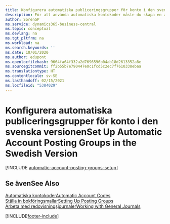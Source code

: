 ```yaml
---
title: Konfigurera automatiska publiceringsgrupper för konto i den svenska versionen
description: För att använda automatiska kontokoder måste du skapa en automatisk publiceringsgrupp för kontot i den svenska versionen.
author: SorenGP
ms.service: dynamics365-business-central
ms.topic: conceptual
ms.devlang: na
ms.tgt_pltfrm: na
ms.workload: na
ms.search.keywords: ''
ms.date: 10/01/2020
ms.author: edupont
ms.openlocfilehash: 9664fa64f332a2d7696596b04ab18d2613352a8e
ms.sourcegitcommit: ff2b55b7e790447e0c1fcd5c2ec7f7610338ebaa
ms.translationtype: HT
ms.contentlocale: sv-SE
ms.lasthandoff: 02/15/2021
ms.locfileid: "5384029"
---
```

# <a name="set-up-automatic-account-posting-groups-in-the-swedish-version"></a><span data-ttu-id="06f05-103">Konfigurera automatiska publiceringsgrupper för konto i den svenska versionen</span><span class="sxs-lookup"><span data-stu-id="06f05-103">Set Up Automatic Account Posting Groups in the Swedish Version</span></span>

[!INCLUDE [automatic-account-posting-groups-setup](../includes/FISE/automatic-account-posting-groups-setup.md)]

## <a name="see-also"></a><span data-ttu-id="06f05-104">Se även</span><span class="sxs-lookup"><span data-stu-id="06f05-104">See Also</span></span>

[<span data-ttu-id="06f05-105">Automatiska kontokoder</span><span class="sxs-lookup"><span data-stu-id="06f05-105">Automatic Account Codes</span></span>](automatic-account-codes.md)  
[<span data-ttu-id="06f05-106">Ställa in bokföringsmallar</span><span class="sxs-lookup"><span data-stu-id="06f05-106">Setting Up Posting Groups</span></span>](../../finance-posting-groups.md)  
[<span data-ttu-id="06f05-107">Arbeta med redovisningsjournaler</span><span class="sxs-lookup"><span data-stu-id="06f05-107">Working with General Journals</span></span>](../../ui-work-general-journals.md)  


[!INCLUDE[footer-include](../../includes/footer-banner.md)]